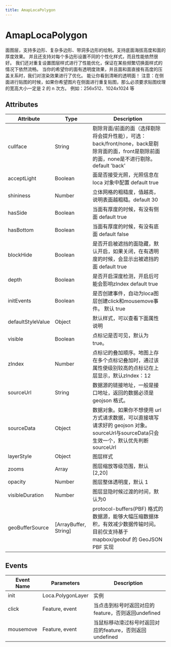 ```yaml
---
title: AmapLocaPolygon
---
```


# AmapLocaPolygon
面图层，支持多边形、复杂多边形、带洞多边形的绘制。支持底面海拔高度和面的厚度效果。 并且还支持对每个多边形设置不同的个性化样式，而且性能依然很好。 我们还对重复设置图层样式进行了性能优化，保证在某些频繁切换面样式的情况下依然流畅。 当你的希望你的面有透明度效果，并且面和面直接有高度的压盖关系时，我们对渲染效果进行了优化。 能让你看到清晰的透明面！ 注意：在侧面进行贴图的时候，如果你希望图片在侧面进行重复贴图，那么必须要求贴图纹理的宽高大小一定是 2 的 n 次方。 例如：256x512、1024x1024 等

## Attributes

Attribute | Type | Description
---|---|---|
cullface | String | 剔除背面/前面的面（选择剔除将会提升性能），可选：back/front/none，back是剔除背面的面，front是剔除前面的面，none是不进行剔除。default 'back'
acceptLight | Boolean | 面是否接受光照，光照信息在 loca 对象中配置 default true
shininess | Number | 立体网格的粗糙度，值越高，说明表面越粗糙。default 30
hasSide | Boolean | 当面有厚度的时候，有没有侧面 default true
hasBottom | Boolean | 当面有厚度的时候，有没有底面 default false
blockHide | Boolean | 是否开启被遮挡的面隐藏，默认开启，如果关闭，在有透明度的时候，会显示出被遮挡的面 default true
depth | Boolean | 是否开启深度检测，开启后可能会影响zIndex  default true
initEvents | Boolean | 是否创建事件，自动为loca图层创建click和mousemove事件。 默认 true
defaultStyleValue | Object | 默认样式，可以查看下面属性说明
visible | Boolean | 点标记是否可见，默认为true。
zIndex | Number | 点标记的叠加顺序。地图上存在多个点标记叠加时，通过该属性使级别较高的点标记在上层显示，默认zIndex：12
sourceUrl | String | 数据源的链接地址，一般是接口地址，返回的数据必须是 geojson 格式。
sourceData | Object | 数据对象。如果你不想使用 url 方式请求数据，可以直接填写请求好的 geojson 对象。  sourceUrl与sourceData只会生效一个，默认优先判断sourceUrl
layerStyle | Object | 图层样式
zooms | Array | 图层缩放等级范围，默认[2,20]
opacity | Number | 图层整体透明度，默认 1
visibleDuration | Number | 图层显隐时候过渡的时间，默认为0
geoBufferSource | [ArrayBuffer, String] | protocol-buffers(PBF) 格式的数据源，能够大幅压缩数据体积，有效减少数据传输时间。目前仅支持基于 mapbox/geobuf 的 GeoJSON PBF 实现

## Events

Event Name | Parameters | Description
---|---|---|
init | Loca.PolygonLayer | 实例
click | Feature, event | 当点击到标号时返回对应的feature，否则返回undefined
mousemove | Feature, event | 当鼠标移动滑过标号时返回对应的feature，否则返回undefined
